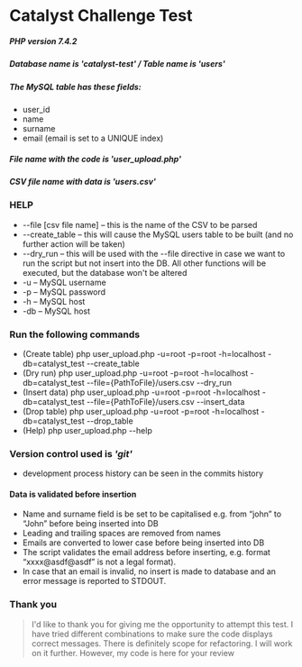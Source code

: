 #  Catalyst Challenge Test
##### PHP version 7.4.2
#####  Database name is _'catalyst-test'_ / Table name is _'users'_
##### The MySQL table has these fields:
- user_id
- name
- surname
- email (email is set to a UNIQUE index)

#####  File name with the code is _'user_upload.php'_
#####  CSV file name with data is _'users.csv'_

###  HELP
- --file [csv file name] – this is the name of the CSV to be parsed
- --create_table – this will cause the MySQL users table to be built (and no further action will be taken) 
- --dry_run – this will be used with the --file directive in case we want to run the script but not insert into the DB. All other functions will be executed, but the database won't be altered
- -u – MySQL username
- -p – MySQL password
- -h – MySQL host
- -db – MySQL host

### Run the following commands
- (Create table) 
php user_upload.php -u=root -p=root -h=localhost -db=catalyst_test --create_table 
- (Dry run)
php user_upload.php -u=root -p=root -h=localhost -db=catalyst_test --file={PathToFile}/users.csv --dry_run
- (Insert data) 
 php user_upload.php  -u=root -p=root -h=localhost -db=catalyst_test --file={PathToFile}/users.csv --insert_data
- (Drop table) 
php user_upload.php -u=root -p=root -h=localhost -db=catalyst_test --drop_table
- (Help) 
php user_upload.php --help 

### Version control used is _'git'_ 
- development process history can be seen in the commits history


#### Data is validated before insertion
-  Name and surname field is be set to be capitalised e.g. from “john” to “John” before being inserted into DB
- Leading and trailing spaces are removed from names
- Emails are converted to lower case before being inserted into DB
- The script validates the email address before inserting,  e.g. format “xxxx@asdf@asdf” is not a legal format). 
- In case that an email is invalid, no insert is made to database and an error message is reported to STDOUT.

### Thank you
> I'd like to thank you for giving me the opportunity to attempt this test. 
> I have tried different combinations to make sure the code displays 
> correct messages.
> There is definitely scope for refactoring. 
> I will work on it further. However, my code is here for your review 